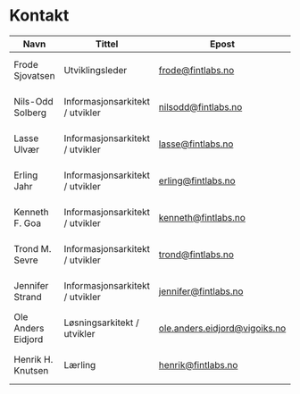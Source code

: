 # Kontakt

| Navn               | Tittel                          | Epost                         | Mobil      |
|--------------------|---------------------------------|-------------------------------|------------|
| Frode Sjovatsen    | Utviklingsleder                 | frode@fintlabs.no             | 908 82 080 |
| Nils-Odd Solberg   | Informasjonsarkitekt / utvikler | nilsodd@fintlabs.no           | 928 64 467 |
| Lasse Ulvær        | Informasjonsarkitekt / utvikler | lasse@fintlabs.no             | 480 35 871 |
| Erling Jahr        | Informasjonsarkitekt / utvikler | erling@fintlabs.no            | 413 55 262 |
| Kenneth F. Goa     | Informasjonsarkitekt / utvikler | kenneth@fintlabs.no           | 920 43 542 |
| Trond M. Sevre     | Informasjonsarkitekt / utvikler | trond@fintlabs.no             | 984 51 020 |
| Jennifer Strand    | Informasjonsarkitekt / utvikler | jennifer@fintlabs.no          | 980 98 680 |
| Ole Anders Eidjord | Løsningsarkitekt / utvikler     | ole.anders.eidjord@vigoiks.no | 959 72 925 |
| Henrik H. Knutsen  | Lærling                         | henrik@fintlabs.no            | 453 71 585 |